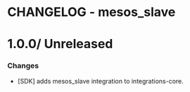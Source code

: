 # CHANGELOG - mesos_slave

1.0.0/ Unreleased
==================

### Changes

* [SDK] adds mesos_slave integration to integrations-core.

